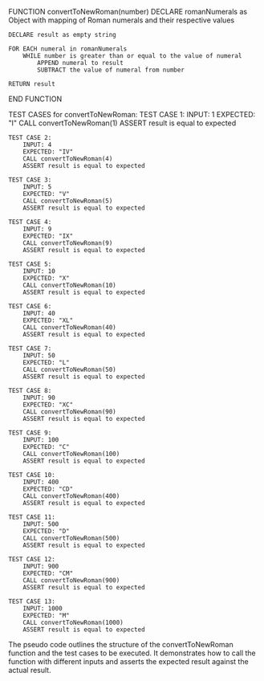 FUNCTION convertToNewRoman(number)
    DECLARE romanNumerals as Object with mapping of Roman numerals and their respective values

    DECLARE result as empty string

    FOR EACH numeral in romanNumerals
        WHILE number is greater than or equal to the value of numeral
            APPEND numeral to result
            SUBTRACT the value of numeral from number

    RETURN result
END FUNCTION

TEST CASES for convertToNewRoman:
    TEST CASE 1:
        INPUT: 1
        EXPECTED: "I"
        CALL convertToNewRoman(1)
        ASSERT result is equal to expected

    TEST CASE 2:
        INPUT: 4
        EXPECTED: "IV"
        CALL convertToNewRoman(4)
        ASSERT result is equal to expected

    TEST CASE 3:
        INPUT: 5
        EXPECTED: "V"
        CALL convertToNewRoman(5)
        ASSERT result is equal to expected

    TEST CASE 4:
        INPUT: 9
        EXPECTED: "IX"
        CALL convertToNewRoman(9)
        ASSERT result is equal to expected

    TEST CASE 5:
        INPUT: 10
        EXPECTED: "X"
        CALL convertToNewRoman(10)
        ASSERT result is equal to expected

    TEST CASE 6:
        INPUT: 40
        EXPECTED: "XL"
        CALL convertToNewRoman(40)
        ASSERT result is equal to expected

    TEST CASE 7:
        INPUT: 50
        EXPECTED: "L"
        CALL convertToNewRoman(50)
        ASSERT result is equal to expected

    TEST CASE 8:
        INPUT: 90
        EXPECTED: "XC"
        CALL convertToNewRoman(90)
        ASSERT result is equal to expected

    TEST CASE 9:
        INPUT: 100
        EXPECTED: "C"
        CALL convertToNewRoman(100)
        ASSERT result is equal to expected

    TEST CASE 10:
        INPUT: 400
        EXPECTED: "CD"
        CALL convertToNewRoman(400)
        ASSERT result is equal to expected

    TEST CASE 11:
        INPUT: 500
        EXPECTED: "D"
        CALL convertToNewRoman(500)
        ASSERT result is equal to expected

    TEST CASE 12:
        INPUT: 900
        EXPECTED: "CM"
        CALL convertToNewRoman(900)
        ASSERT result is equal to expected

    TEST CASE 13:
        INPUT: 1000
        EXPECTED: "M"
        CALL convertToNewRoman(1000)
        ASSERT result is equal to expected
The pseudo code outlines the structure of the convertToNewRoman function and the test cases to be executed. It demonstrates how to call the function with different inputs and asserts the expected result against the actual result.